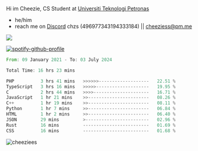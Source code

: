  Hi im Cheezie, CS Student at [Universiti Teknologi Petronas](https://www.utp.edu.my/Pages/Home.aspx)


- he/him  
- reach me on [Discord](https://discord.gg/R2zcmRMQym) chzs (496977343194333184) || [cheeziess@pm.me](mailto:cheeziess@pm.me) 

![](https://discord.c99.nl/widget/theme-3/496977343194333184.png)

[![spotify-github-profile](https://spotify-github-profile.vercel.app/api/view?uid=guwmvkhyh85uvierjzp9buh87&cover_image=true&theme=default&show_offline=true&bar_color=53b14f&bar_color_cover=true)](https://spotify-github-profile.vercel.app/api/view?uid=guwmvkhyh85uvierjzp9buh87&redirect=true)
<!--START_SECTION:waka-->

```rust
From: 09 January 2021 - To: 03 July 2024

Total Time: 16 hrs 23 mins

PHP          3 hrs 41 mins   >>>>>>-------------------   22.51 %
TypeScript   3 hrs 16 mins   >>>>>--------------------   19.95 %
C            2 hrs 44 mins   >>>>---------------------   16.71 %
JavaScript   1 hr 21 mins    >>-----------------------   08.26 %
C++          1 hr 19 mins    >>-----------------------   08.11 %
Python       1 hr 7 mins     >>-----------------------   06.84 %
HTML         1 hr 2 mins     >>-----------------------   06.40 %
JSON         29 mins         >------------------------   02.96 %
Rust         16 mins         -------------------------   01.69 %
CSS          16 mins         -------------------------   01.68 %
```

<!--END_SECTION:waka-->
<img src="https://komarev.com/ghpvc/?username=cheeziess&color=431c53" alt="cheeziees">
